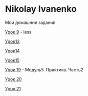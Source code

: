 

# Nikolay Ivanenko
Мои домашние задания

[Урок 9](https://nikolaivanenko.github.io/lesson_9/src/ "Моё готовое дз(урок 9)") - less

[Урок13](https://nikolaivanenko.github.io/src/ "Моё готовое дз(урок 13)")

[Урок14](https://nikolaivanenko.github.io/lesson%2014/src/ "Моё готовое дз(урок 14)")

[Урок15](https://nikolaivanenko.github.io/fonts-viewer/ "Моё готовое дз(урок 15)")

[Урок 19](https://nikolaivanenko.github.io/src/ "Моё готовое дз(урок 19)") - Модуль5. Практика. Часть2

[Урок 20](https://nikolaivanenko.github.io/lesson15/ "Моё готовое дз(урок 20)") 

[Урок 21](https://nikolaivanenko.github.io/lesson15/ "Моё готовое дз(урок 21)") 

